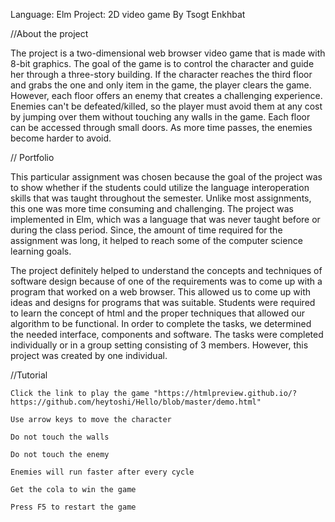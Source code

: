  Language: Elm
 Project: 2D video game
 By Tsogt Enkhbat
 
 //About the project
 
  The project is a two-dimensional web browser video game that is made with 8-bit graphics. The goal of the game is to control the character and guide her through a three-story building. If the character reaches the third floor and grabs the one and only item in the game, the player clears the game. However, each floor offers an enemy that creates a challenging experience. Enemies can't be defeated/killed, so the player must avoid them at any cost by jumping over them without touching any walls in the game. Each floor can be accessed through small doors. As more time passes, the enemies become harder to avoid.
 
 // Portfolio
 
  This particular assignment was chosen because the goal of the project was to show whether if the students could utilize the language interoperation skills that was taught throughout the semester. Unlike most assignments, this one was more time consuming and challenging. The project was implemented in Elm, which was a language that was never taught before or during the class period. Since, the amount of time required for the assignment was long, it helped to reach some of the computer science learning goals.

  The project definitely helped to understand the concepts and techniques of software design because of one of the requirements was to come up with a program that worked on a web browser. This allowed us to come up with ideas and designs for programs that was suitable. Students were required to learn the concept of html and the proper techniques that allowed our algorithm to be functional. In order to complete the tasks, we determined the needed interface, components and software. The tasks were completed individually or in a group setting consisting of 3 members. However, this project was created by one individual.
  

//Tutorial
    
    Click the link to play the game "https://htmlpreview.github.io/?https://github.com/heytoshi/Hello/blob/master/demo.html"

    Use arrow keys to move the character

    Do not touch the walls

    Do not touch the enemy

    Enemies will run faster after every cycle

    Get the cola to win the game

    Press F5 to restart the game
